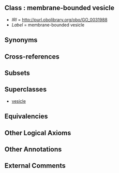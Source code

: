 
## Class : membrane-bounded vesicle

 * *IRI* = http://purl.obolibrary.org/obo/GO_0031988
 * *Label* = membrane-bounded vesicle

## Synonyms


## Cross-references


## Subsets


## Superclasses

 * [vesicle](../../GO/82/GO_0031982.md)

## Equivalencies


## Other Logical Axioms


## Other Annotations


## External Comments

